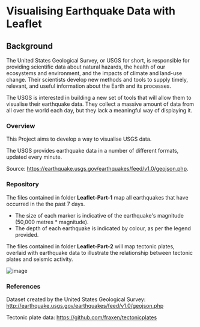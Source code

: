 # Visualising Earthquake Data with Leaflet
## Background
The United States Geological Survey, or USGS for short, is responsible for providing scientific data about natural hazards, the health of our ecosystems and environment, and the impacts of climate and land-use change. Their scientists develop new methods and tools to supply timely, relevant, and useful information about the Earth and its processes.

The USGS is interested in building a new set of tools that will allow them to visualise their earthquake data. They collect a massive amount of data from all over the world each day, but they lack a meaningful way of displaying it.

### Overview
This Project aims to develop a way to visualise USGS data.

The USGS provides earthquake data in a number of different formats, updated every minute.

Source: https://earthquake.usgs.gov/earthquakes/feed/v1.0/geojson.php.

### Repository 
The files contained in folder **Leaflet-Part-1** map all earthquakes that have occurred in the the past 7 days. 
* The size of each marker is indicative of the earthquake's magnitude (50,000 metres * magnitude).
* The depth of each earthquake is indicated by colour, as per the legend provided. 

The files contained in folder **Leaflet-Part-2** will map tectonic plates, overlaid with earthquake data to illustrate the relationship between tectonic plates and seismic activity.

![image](https://github.com/Borruu/leaflet-challenge/assets/112932520/64ec3c95-52bf-4eda-bebf-eb0917113e82)


### References
Dataset created by the United States Geological Survey: http://earthquake.usgs.gov/earthquakes/feed/v1.0/geojson.php

Tectonic plate data: https://github.com/fraxen/tectonicplates
